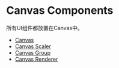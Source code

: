 # Canvas Components
所有UI组件都放置在Canvas中。
* [Canvas](https://docs.unity3d.com/Packages/com.unity.ugui@1.0/manual/UICanvas.html)
* [Canvas Scaler](https://docs.unity3d.com/Packages/com.unity.ugui@1.0/manual/script-CanvasScaler.html)
* [Canvas Group](https://docs.unity3d.com/Packages/com.unity.ugui@1.0/manual/class-CanvasGroup.html)
* [Canvas Renderer](https://docs.unity3d.com/Packages/com.unity.ugui@1.0/manual/class-CanvasRenderer.html)